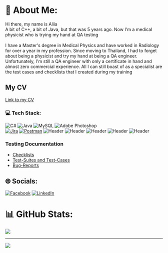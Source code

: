 # 💫 About Me:
Hi there, my name is Aliia<br>A bit of C++, a bit of Java, but that was 5 years ago. Now I'm a medical physicist who is trying my hand at QA testing<br><br>I have a Master's degree in Medical Physics and have worked in Radiology for over a year in my profession. Since moving to Thailand, I had to forget about being a physicist and try my hand at being a QA engineer. Unfortunately, I'm still a QA engineer with only a certificate in hand and almost zero commercial experience. All I can still boast of as a specialist are the test cases and checklists that I created during my training



## My CV
[Link to my CV](https://drive.google.com/drive/u/2/folders/1LM6-ouFWht6lWroOsCPDaV-hk-eVOO5s )

### 💻 Tech Stack:
![C#](https://img.shields.io/badge/c%23-%23239120.svg?style=for-the-badge&logo=c-sharp&logoColor=white) 
![Java](https://img.shields.io/badge/java-%23ED8B00.svg?style=for-the-badge&logo=java&logoColor=white) 
![MySQL](https://img.shields.io/badge/mysql-%2300f.svg?style=for-the-badge&logo=mysql&logoColor=white) 
![Adobe Photoshop](https://img.shields.io/badge/adobephotoshop-%2331A8FF.svg?style=for-the-badge&logo=adobephotoshop&logoColor=white) 	
[![Jira](https://img.shields.io/badge/Jira-090909?style=for-the-badge&logo=jira&logoColor=136be1)](https://img.shields.io/badge/Jira-0052CC?style=for-the-badge&logo=Jira&logoColor=white)
[![Postman](https://img.shields.io/badge/Postman-090909?style=for-the-badge&logo=postman&logoColor=f76935)](https://img.shields.io/badge/Postman-FF6C37?style=for-the-badge&logo=Postman&logoColor=white)
![Header](https://img.shields.io/badge/Github-090909?style=for-the-badge&logo=github&logoColor=8cc4d7)
![Header](https://img.shields.io/badge/Figma-090909?style=for-the-badge&logo=figma&logoColor=7d5fa6)
![Header](https://img.shields.io/badge/DevTools-090909?style=for-the-badge&logo=googlechrome&logoColor=2674f2)
![Header](https://img.shields.io/badge/Fiddler-090909?style=for-the-badge&logo=fiddler&logoColor=8cc4d7)
![Header](https://img.shields.io/badge/CharlesProxy-090909?style=for-the-badge&logo=charlesproxy&logoColor=8cc4d7)

### Testing Documentation
- [Checklists](https://drive.google.com/drive/u/2/folders/1LM6-ouFWht6lWroOsCPDaV-hk-eVOO5s )
- [Test-Suites and Test-Cases]( https://drive.google.com/drive/u/2/folders/1LM6-ouFWht6lWroOsCPDaV-hk-eVOO5s )
- [Bug-Reports](https://drive.google.com/drive/u/2/folders/1LM6-ouFWht6lWroOsCPDaV-hk-eVOO5s)


## 🌐 Socials:
[![Facebook](https://img.shields.io/badge/Facebook-%231877F2.svg?logo=Facebook&logoColor=white)](https://facebook.com/https://web.facebook.com/virffell?_rdc=1&_rdr ) [![LinkedIn](https://img.shields.io/badge/LinkedIn-%230077B5.svg?logo=linkedin&logoColor=white)](https://linkedin.com/in/https://www.linkedin.com/in/aliia-suleimanova/ ) 

# 📊 GitHub Stats:
![](https://github-readme-stats.vercel.app/api?username=Virdfell17&theme=synthwave&hide_border=false&include_all_commits=false&count_private=true)<br/>

---
[![](https://visitcount.itsvg.in/api?id=Virdfell17&icon=0&color=0)](https://visitcount.itsvg.in)

<!-- Proudly created with GPRM ( https://gprm.itsvg.in ) -->


